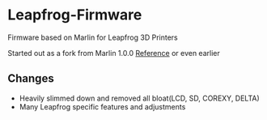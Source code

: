 # Leapfrog-Firmware
Firmware based on Marlin for Leapfrog 3D Printers

Started out as a fork from Marlin 1.0.0 [Reference](https://github.com/MarlinFirmware/Marlin) or even earlier 

## Changes
- Heavily slimmed down and removed all bloat(LCD, SD, COREXY, DELTA)
- Many Leapfrog specific features and adjustments
